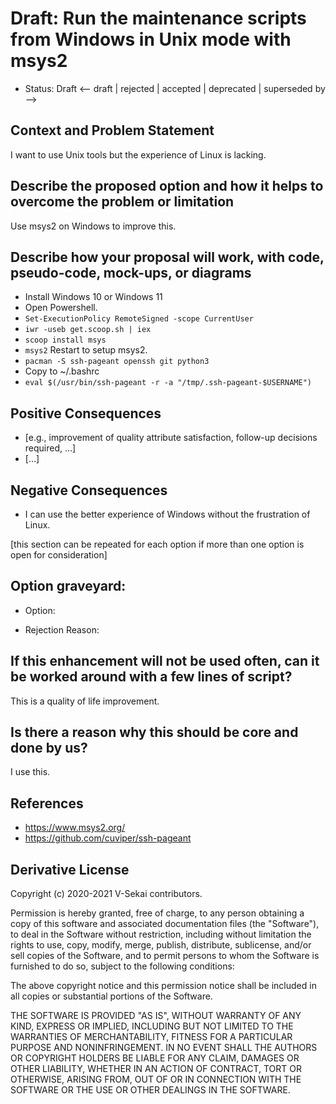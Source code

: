 # Draft: Run the maintenance scripts from Windows in Unix mode with msys2

- Status: Draft <-- draft | rejected | accepted | deprecated | superseded by -->

## Context and Problem Statement

I want to use Unix tools but the experience of Linux is lacking.

## Describe the proposed option and how it helps to overcome the problem or limitation

Use msys2 on Windows to improve this.

## Describe how your proposal will work, with code, pseudo-code, mock-ups, or diagrams

- Install Windows 10 or Windows 11
- Open Powershell.
- `Set-ExecutionPolicy RemoteSigned -scope CurrentUser`
- `iwr -useb get.scoop.sh | iex`
- `scoop install msys`
- `msys2` Restart to setup msys2.
- `pacman -S ssh-pageant openssh git python3`
- Copy to ~/.bashrc
- `eval $(/usr/bin/ssh-pageant -r -a "/tmp/.ssh-pageant-$USERNAME")`

## Positive Consequences <!-- optional -->

- [e.g., improvement of quality attribute satisfaction, follow-up decisions required, …]
- […]

## Negative Consequences <!-- optional -->

- I can use the better experience of Windows without the frustration of Linux.

[this section can be repeated for each option if more than one option is open for consideration]

## Option graveyard: <!-- same as above -->

- Option:
<!-- [List the proposed options no longer open for consideration.] -->
- Rejection Reason:
<!-- [List the reasons for the rejection: (the Bad traits)] -->

## If this enhancement will not be used often, can it be worked around with a few lines of script?

This is a quality of life improvement.

## Is there a reason why this should be core and done by us?

I use this.

## References <!-- optional -->

- https://www.msys2.org/
- https://github.com/cuviper/ssh-pageant

## Derivative License

Copyright (c) 2020-2021 V-Sekai contributors.

Permission is hereby granted, free of charge, to any person obtaining a copy
of this software and associated documentation files (the "Software"), to deal
in the Software without restriction, including without limitation the rights
to use, copy, modify, merge, publish, distribute, sublicense, and/or sell
copies of the Software, and to permit persons to whom the Software is
furnished to do so, subject to the following conditions:

The above copyright notice and this permission notice shall be included in all
copies or substantial portions of the Software.

THE SOFTWARE IS PROVIDED "AS IS", WITHOUT WARRANTY OF ANY KIND, EXPRESS OR
IMPLIED, INCLUDING BUT NOT LIMITED TO THE WARRANTIES OF MERCHANTABILITY,
FITNESS FOR A PARTICULAR PURPOSE AND NONINFRINGEMENT. IN NO EVENT SHALL THE
AUTHORS OR COPYRIGHT HOLDERS BE LIABLE FOR ANY CLAIM, DAMAGES OR OTHER
LIABILITY, WHETHER IN AN ACTION OF CONTRACT, TORT OR OTHERWISE, ARISING FROM,
OUT OF OR IN CONNECTION WITH THE SOFTWARE OR THE USE OR OTHER DEALINGS IN THE
SOFTWARE.

